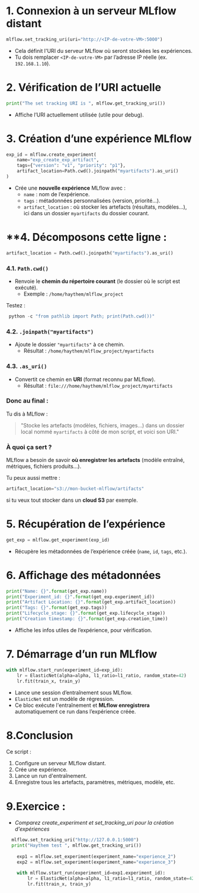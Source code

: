 # **1. Connexion à un serveur MLflow distant**
```python
mlflow.set_tracking_uri(uri="http://<IP-de-votre-VM>:5000")
```
- Cela définit l'URI du serveur MLflow où seront stockées les expériences.
- Tu dois remplacer `<IP-de-votre-VM>` par l’adresse IP réelle (ex. `192.168.1.10`).



# **2. Vérification de l’URI actuelle**
```python
print("The set tracking URI is ", mlflow.get_tracking_uri())
```
- Affiche l’URI actuellement utilisée (utile pour debug).



# **3. Création d’une expérience MLflow**
```python
exp_id = mlflow.create_experiment(
    name="exp_create_exp_artifact",
    tags={"version": "v1", "priority": "p1"},
    artifact_location=Path.cwd().joinpath("myartifacts").as_uri()
)
```
- Crée une **nouvelle expérience** MLflow avec :
  - `name` : nom de l’expérience.
  - `tags` : métadonnées personnalisées (version, priorité…).
  - `artifact_location` : où stocker les artefacts (résultats, modèles…), ici dans un dossier `myartifacts` du dossier courant.



# **4. Décomposons cette ligne :

```python
artifact_location = Path.cwd().joinpath("myartifacts").as_uri()
```



### **4.1. `Path.cwd()`**
- Renvoie le **chemin du répertoire courant** (le dossier où le script est exécuté).
  - Exemple : `/home/haythem/mlflow_project`

Testez : 

```python
 python -c "from pathlib import Path; print(Path.cwd())"
```

### **4.2. `.joinpath("myartifacts")`**
- Ajoute le dossier `"myartifacts"` à ce chemin.
  - Résultat : `/home/haythem/mlflow_project/myartifacts`



### **4.3. `.as_uri()`**
- Convertit ce chemin en **URI** (format reconnu par MLflow).
  - Résultat : `file:///home/haythem/mlflow_project/myartifacts`



### **Donc au final :**
Tu dis à MLflow :
> "Stocke les artefacts (modèles, fichiers, images…) dans un dossier local nommé `myartifacts` à côté de mon script, et voici son URI."



### **À quoi ça sert ?**
MLflow a besoin de savoir **où enregistrer les artefacts** (modèle entraîné, métriques, fichiers produits…).

Tu peux aussi mettre :
```python
artifact_location="s3://mon-bucket-mlflow/artifacts"
```
si tu veux tout stocker dans un **cloud S3** par exemple.


# **5. Récupération de l’expérience**
```python
get_exp = mlflow.get_experiment(exp_id)
```
- Récupère les métadonnées de l’expérience créée (`name`, `id`, `tags`, etc.).



# **6. Affichage des métadonnées**
```python
print("Name: {}".format(get_exp.name))
print("Experiment_id: {}".format(get_exp.experiment_id))
print("Artifact Location: {}".format(get_exp.artifact_location))
print("Tags: {}".format(get_exp.tags))
print("Lifecycle_stage: {}".format(get_exp.lifecycle_stage))
print("Creation timestamp: {}".format(get_exp.creation_time))
```
- Affiche les infos utiles de l’expérience, pour vérification.


# **7. Démarrage d’un run MLflow**
```python
with mlflow.start_run(experiment_id=exp_id):
    lr = ElasticNet(alpha=alpha, l1_ratio=l1_ratio, random_state=42)
    lr.fit(train_x, train_y)
```
- Lance une session d’entraînement sous MLflow.
- `ElasticNet` est un modèle de régression.
- Ce bloc exécute l'entraînement et **MLflow enregistrera** automatiquement ce run dans l’expérience créée.



# 8.**Conclusion**
Ce script :
1. Configure un serveur MLflow distant.
2. Crée une expérience.
3. Lance un run d'entraînement.
4. Enregistre tous les artefacts, paramètres, métriques, modèle, etc.


# 9.Exercice :

- *Comparez create_experiment et set_tracking_uri pour la création d'expériences*

```python
  mlflow.set_tracking_uri("http://127.0.0.1:5000")
  print("Haythem test ", mlflow.get_tracking_uri())
    
	exp1 = mlflow.set_experiment(experiment_name="experience_2")
	exp2 = mlflow.set_experiment(experiment_name="experience_3")

    with mlflow.start_run(experiment_id=exp1.experiment_id):
        lr = ElasticNet(alpha=alpha, l1_ratio=l1_ratio, random_state=42)
        lr.fit(train_x, train_y)
```




